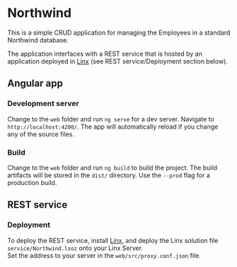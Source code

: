 # Northwind

This is a simple CRUD application for managing the Employees in a standard Northwind database.

The application interfaces with a REST service that is hosted by an application deployed in [Linx](https://linx.software/) (see REST service/Deployment section below).

## Angular app

### Development server

Change to the `web` folder and run `ng serve` for a dev server. Navigate to `http://localhost:4200/`. The app will automatically reload if you change any of the source files.

### Build

Change to the `web` folder and run `ng build` to build the project. The build artifacts will be stored in the `dist/` directory. Use the `--prod` flag for a production build.

## REST service

### Deployment

To deploy the REST service, install [Linx](https://linx.software/), and deploy the Linx solution file `service/Northwind.lsoz` onto your Linx Server.  
Set the address to your server in the `web/src/proxy.conf.json` file.
